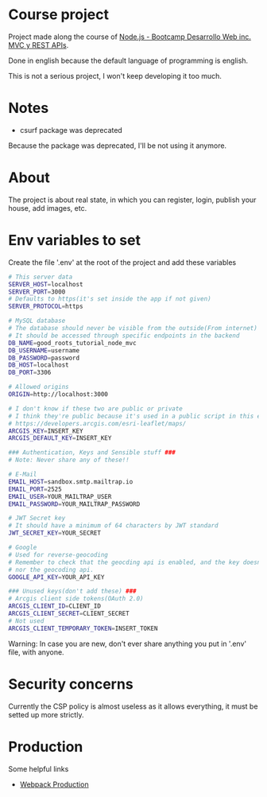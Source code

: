 # Course project

Project made along the course of [Node.js - Bootcamp Desarrollo Web inc. MVC y REST APIs](https://www.udemy.com/course/nodejs-bootcamp-desarrollo-web-mvc-y-rest-apis/).

Done in english because the default language of programming is english.

This is not a serious project, I won't keep developing it too much.

# Notes

- csurf package was deprecated

Because the package was deprecated, I'll be not using it anymore.

# About

The project is about real state, in which you can register, login, publish your house, add images, etc.

# Env variables to set

Create the file '.env' at the root of the project and add these variables

```bash
# This server data
SERVER_HOST=localhost
SERVER_PORT=3000
# Defaults to https(it's set inside the app if not given)
SERVER_PROTOCOL=https

# MySQL database
# The database should never be visible from the outside(From internet)
# It should be accessed through specific endpoints in the backend
DB_NAME=good_roots_tutorial_node_mvc
DB_USERNAME=username
DB_PASSWORD=password
DB_HOST=localhost
DB_PORT=3306

# Allowed origins
ORIGIN=http://localhost:3000

# I don't know if these two are public or private
# I think they're public because it's used in a public script in this example:
# https://developers.arcgis.com/esri-leaflet/maps/
ARCGIS_KEY=INSERT_KEY
ARCGIS_DEFAULT_KEY=INSERT_KEY

### Authentication, Keys and Sensible stuff ###
# Note: Never share any of these!!

# E-Mail
EMAIL_HOST=sandbox.smtp.mailtrap.io
EMAIL_PORT=2525
EMAIL_USER=YOUR_MAILTRAP_USER
EMAIL_PASSWORD=YOUR_MAILTRAP_PASSWORD

# JWT Secret key
# It should have a minimum of 64 characters by JWT standard
JWT_SECRET_KEY=YOUR_SECRET

# Google
# Used for reverse-geocoding
# Remember to check that the geocding api is enabled, and the key doesn't restrict access to your domain
# nor the geocoding api.
GOOGLE_API_KEY=YOUR_API_KEY

### Unused keys(don't add these) ###
# Arcgis client side tokens(OAuth 2.0)
ARCGIS_CLIENT_ID=CLIENT_ID
ARCGIS_CLIENT_SECRET=CLIENT_SECRET
# Not used
ARCGIS_CLIENT_TEMPORARY_TOKEN=INSERT_TOKEN
```

Warning: In case you are new, don't ever share anything you put in '.env' file, with anyone.

# Security concerns

Currently the CSP policy is almost useless as it allows everything, it must be setted up more strictly.

# Production

Some helpful links

- [Webpack Production](https://webpack.js.org/guides/production/)
